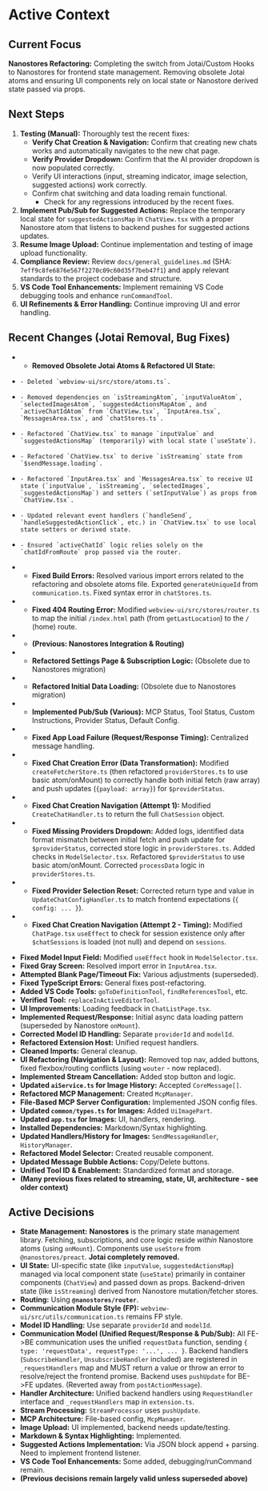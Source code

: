 # Active Context

## Current Focus
**Nanostores Refactoring:** Completing the switch from Jotai/Custom Hooks to Nanostores for frontend state management. Removing obsolete Jotai atoms and ensuring UI components rely on local state or Nanostore derived state passed via props.

## Next Steps
1.  **Testing (Manual):** Thoroughly test the recent fixes:
    *   **Verify Chat Creation & Navigation:** Confirm that creating new chats works and automatically navigates to the new chat page.
    *   **Verify Provider Dropdown:** Confirm that the AI provider dropdown is now populated correctly.
    *   Verify UI interactions (input, streaming indicator, image selection, suggested actions) work correctly.
    *   Confirm chat switching and data loading remain functional.
          *   Check for any regressions introduced by the recent fixes.
2.  **Implement Pub/Sub for Suggested Actions:** Replace the temporary local state for `suggestedActionsMap` in `ChatView.tsx` with a proper Nanostore atom that listens to backend pushes for suggested actions updates.
3.  **Resume Image Upload:** Continue implementation and testing of image upload functionality.
4.  **Compliance Review:** Review `docs/general_guidelines.md` (SHA: `7eff9c8fe6876e567f2270c09c60d35f7beb47f1`) and apply relevant standards to the project codebase and structure.
5.  **VS Code Tool Enhancements:** Implement remaining VS Code debugging tools and enhance `runCommandTool`.
6.  **UI Refinements & Error Handling:** Continue improving UI and error handling.

## Recent Changes (Jotai Removal, Bug Fixes)
+ - **Removed Obsolete Jotai Atoms & Refactored UI State:**
+     - Deleted `webview-ui/src/store/atoms.ts`.
+     - Removed dependencies on `isStreamingAtom`, `inputValueAtom`, `selectedImagesAtom`, `suggestedActionsMapAtom`, and `activeChatIdAtom` from `ChatView.tsx`, `InputArea.tsx`, `MessagesArea.tsx`, and `chatStores.ts`.
+     - Refactored `ChatView.tsx` to manage `inputValue` and `suggestedActionsMap` (temporarily) with local state (`useState`).
+     - Refactored `ChatView.tsx` to derive `isStreaming` state from `$sendMessage.loading`.
+     - Refactored `InputArea.tsx` and `MessagesArea.tsx` to receive UI state (`inputValue`, `isStreaming`, `selectedImages`, `suggestedActionsMap`) and setters (`setInputValue`) as props from `ChatView.tsx`.
+     - Updated relevant event handlers (`handleSend`, `handleSuggestedActionClick`, etc.) in `ChatView.tsx` to use local state setters or derived state.
+     - Ensured `activeChatId` logic relies solely on the `chatIdFromRoute` prop passed via the router.
+ - **Fixed Build Errors:** Resolved various import errors related to the refactoring and obsolete atoms file. Exported `generateUniqueId` from `communication.ts`. Fixed syntax error in `chatStores.ts`.
+ - **Fixed 404 Routing Error:** Modified `webview-ui/src/stores/router.ts` to map the initial `/index.html` path (from `getLastLocation`) to the `/` (home) route.
+ - **(Previous: Nanostores Integration & Routing)**
+ - **Refactored Settings Page & Subscription Logic:** (Obsolete due to Nanostores migration)
+ - **Refactored Initial Data Loading:** (Obsolete due to Nanostores migration)
+ - **Implemented Pub/Sub (Various):** MCP Status, Tool Status, Custom Instructions, Provider Status, Default Config.
+ - **Fixed App Load Failure (Request/Response Timing):** Centralized message handling.
+ - **Fixed Chat Creation Error (Data Transformation):** Modified `createFetcherStore.ts` (then refactored `providerStores.ts` to use basic atom/onMount) to correctly handle both initial fetch (raw array) and push updates (`{payload: array}`) for `$providerStatus`.
+ - **Fixed Chat Creation Navigation (Attempt 1):** Modified `CreateChatHandler.ts` to return the full `ChatSession` object.
+ - **Fixed Missing Providers Dropdown:** Added logs, identified data format mismatch between initial fetch and push update for `$providerStatus`, corrected store logic in `providerStores.ts`. Added checks in `ModelSelector.tsx`. Refactored `$providerStatus` to use basic atom/onMount. Corrected `processData` logic in `providerStores.ts`.
+ - **Fixed Provider Selection Reset:** Corrected return type and value in `UpdateChatConfigHandler.ts` to match frontend expectations (`{ config: ... }`).
+ - **Fixed Chat Creation Navigation (Attempt 2 - Timing):** Modified `ChatPage.tsx` `useEffect` to check for session existence only after `$chatSessions` is loaded (not null) and depend on `sessions`.
- **Fixed Model Input Field:** Modified `useEffect` hook in `ModelSelector.tsx`.
- **Fixed Gray Screen:** Resolved import error in `InputArea.tsx`.
- **Attempted Blank Page/Timeout Fix:** Various adjustments (superseded).
- **Fixed TypeScript Errors:** General fixes post-refactoring.
- **Added VS Code Tools:** `goToDefinitionTool`, `findReferencesTool`, etc.
- **Verified Tool:** `replaceInActiveEditorTool`.
- **UI Improvements:** Loading feedback in `ChatListPage.tsx`.
- **Implemented Request/Response:** Initial async data loading pattern (superseded by Nanostore `onMount`).
- **Corrected Model ID Handling:** Separate `providerId` and `modelId`.
- **Refactored Extension Host:** Unified request handlers.
- **Cleaned Imports:** General cleanup.
- **UI Refactoring (Navigation & Layout):** Removed top nav, added buttons, fixed flexbox/routing conflicts (using `wouter` - now replaced).
- **Implemented Stream Cancellation:** Added stop button and logic.
- **Updated `aiService.ts` for Image History:** Accepted `CoreMessage[]`.
- **Refactored MCP Management:** Created `McpManager`.
- **File-Based MCP Server Configuration:** Implemented JSON config files.
- **Updated `common/types.ts` for Images:** Added `UiImagePart`.
- **Updated `app.tsx` for Images:** UI, handlers, rendering.
- **Installed Dependencies:** Markdown/Syntax highlighting.
- **Updated Handlers/History for Images:** `SendMessageHandler`, `HistoryManager`.
- **Refactored Model Selector:** Created reusable component.
- **Updated Message Bubble Actions:** Copy/Delete buttons.
- **Unified Tool ID & Enablement:** Standardized format and storage.
- **(Many previous fixes related to streaming, state, UI, architecture - see older context)**

## Active Decisions
- **State Management:** **Nanostores** is the primary state management library. Fetching, subscriptions, and core logic reside *within* Nanostore atoms (using `onMount`). Components use `useStore` from `@nanostores/preact`. **Jotai completely removed.**
- **UI State:** UI-specific state (like `inputValue`, `suggestedActionsMap`) managed via local component state (`useState`) primarily in container components (`ChatView`) and passed down as props. Backend-driven state (like `isStreaming`) derived from Nanostore mutation/fetcher stores.
- **Routing:** Using **`@nanostores/router`**.
- **Communication Module Style (FP):** `webview-ui/src/utils/communication.ts` remains FP style.
- **Model ID Handling:** Use separate `providerId` and `modelId`.
- **Communication Model (Unified Request/Response & Pub/Sub):** All FE->BE communication uses the unified `requestData` function, sending `{ type: 'requestData', requestType: '...', ... }`. Backend handlers (`SubscribeHandler`, `UnsubscribeHandler` included) are registered in `_requestHandlers` map and MUST return a value or throw an error to resolve/reject the frontend promise. Backend uses `pushUpdate` for BE->FE updates. (Reverted away from `postActionMessage`).
- **Handler Architecture:** Unified backend handlers using `RequestHandler` interface and `_requestHandlers` map in `extension.ts`.
- **Stream Processing:** `StreamProcessor` uses `pushUpdate`.
- **MCP Architecture:** File-based config, `McpManager`.
- **Image Upload:** UI implemented, backend needs update/testing.
- **Markdown & Syntax Highlighting:** Implemented.
- **Suggested Actions Implementation:** Via JSON block append + parsing. Need to implement frontend listener.
- **VS Code Tool Enhancements:** Some added, debugging/runCommand remain.
- **(Previous decisions remain largely valid unless superseded above)**
